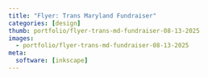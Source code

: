 ```yaml
---
title: "Flyer: Trans Maryland Fundraiser"
categories: [design]
thumb: portfolio/flyer-trans-md-fundraiser-08-13-2025
images:
  - portfolio/flyer-trans-md-fundraiser-08-13-2025
meta:
  software: [inkscape]
---
```

